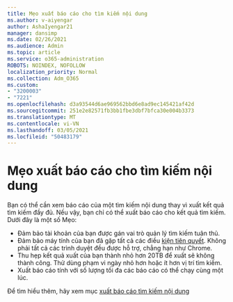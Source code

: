 ```yaml
---
title: Mẹo xuất báo cáo cho tìm kiếm nội dung
ms.author: v-aiyengar
author: AshaIyengar21
manager: dansimp
ms.date: 02/26/2021
ms.audience: Admin
ms.topic: article
ms.service: o365-administration
ROBOTS: NOINDEX, NOFOLLOW
localization_priority: Normal
ms.collection: Adm_O365
ms.custom:
- "3200003"
- "7221"
ms.openlocfilehash: d3a93544d6ae969562bbd6e8ad9ec145421af42d
ms.sourcegitcommit: 251e2e82571fb3bb1fbe3dbf7bfca30e004b3373
ms.translationtype: MT
ms.contentlocale: vi-VN
ms.lasthandoff: 03/05/2021
ms.locfileid: "50483179"
---
```

# <a name="tips-for-exporting-a-report-for-content-search"></a>Mẹo xuất báo cáo cho tìm kiếm nội dung

Bạn có thể cần xem báo cáo của một tìm kiếm nội dung thay vì xuất kết quả tìm kiếm đầy đủ. Nếu vậy, bạn chỉ có thể xuất báo cáo cho kết quả tìm kiếm. Dưới đây là một số Mẹo:

- Đảm bảo tài khoản của bạn được gán vai trò quản lý tìm kiếm tuân thủ.
- Đảm bảo máy tính của bạn đã gặp tất cả các điều [kiện tiên quyết](https://go.microsoft.com/fwlink/?linkid=2102407). Không phải tất cả các trình duyệt đều được hỗ trợ, chẳng hạn như Chrome.
- Thu hẹp kết quả xuất của bạn thành nhỏ hơn 20TB để xuất sẽ không thành công. Thử dùng phạm vi ngày nhỏ hơn hoặc ít hơn vị trí tìm kiếm.
- Xuất báo cáo tính với số lượng tối đa các báo cáo có thể chạy cùng một lúc.

Để tìm hiểu thêm, hãy xem mục [xuất báo cáo tìm kiếm nội dung](https://go.microsoft.com/fwlink/?linkid=2102409)